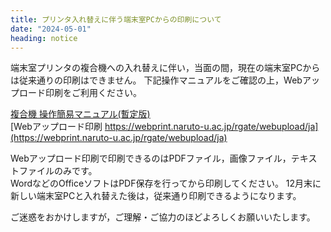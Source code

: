 ```yaml
---
title: プリンタ入れ替えに伴う端末室PCからの印刷について
date: "2024-05-01"
heading: notice
---
```


端末室プリンタの複合機への入れ替えに伴い，当面の間，現在の端末室PCからは従来通りの印刷はできません。
下記操作マニュアルをご確認の上，Webアップロード印刷をご利用ください。  

[複合機 操作簡易マニュアル(暫定版)](IOGateV3_MPF_Manuall_v1.1_ja.pdf)  
[Webアップロード印刷 https://webprint.naruto-u.ac.jp/rgate/webupload/ja](https://webprint.naruto-u.ac.jp/rgate/webupload/ja)  

Webアップロード印刷で印刷できるのはPDFファイル，画像ファイル，テキストファイルのみです。  
WordなどのOfficeソフトはPDF保存を行ってから印刷してください。
12月末に新しい端末室PCと入れ替えた後は，従来通り印刷できるようになります。  

ご迷惑をおかけしますが，ご理解・ご協力のほどよろしくお願いいたします。
